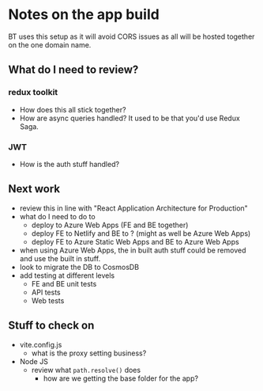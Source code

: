 # Notes on the app build
BT uses this setup as it will avoid CORS issues as all will be hosted together on the one domain name.

## What do I need to review?
### redux toolkit
* How does this all stick together?
* How are async queries handled? It used to be that you'd use Redux Saga.

### JWT
* How is the auth stuff handled?

## Next work
* review this in line with "React Application Architecture for Production"
* what do I need to do to
    * deploy to Azure Web Apps (FE and BE together)
    * deploy FE to Netlify and BE to ? (might as well be Azure Web Apps)
    * deploy FE to Azure Static Web Apps and BE to Azure Web Apps
* when using Azure Web Apps, the in built auth stuff could be removed and use the built in stuff.
* look to migrate the DB to CosmosDB
* add testing at different levels
    * FE and BE unit tests
    * API tests
    * Web tests

## Stuff to check on
* vite.config.js
    * what is the proxy setting business?
* Node JS
    * review what ```path.resolve()``` does
        * how are we getting the base folder for the app?